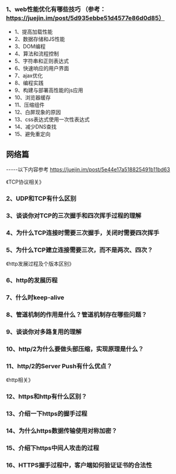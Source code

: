 ### 1、web性能优化有哪些技巧 （参考：https://juejin.im/post/5d935ebbe51d4577e86d0d85）
- 1、提高加载性能
- 2、数据存储和JS性能
- 3、DOM编程
- 4、算法和流程控制
- 5、字符串和正则表达式
- 6、快速响应的用户界面
- 7、ajax优化
- 8、编程实践
- 9、构建与部署高性能的js应用
- 10、浏览器缓存
- 11、压缩组件
- 12、白屏现象的原因
- 13、css表达式使用一次性表达式
- 14、减少DNS查找
- 15、避免重定向



## **网络篇**
-----以下内容参考 https://juejin.im/post/5e44e17a518825491b11bd63

《TCP协议相关》
### 2、UDP和TCP有什么区别
### 3、谈谈你对TCP的三次握手和四次挥手过程的理解
### 4、为什么TCP连接时需要三次握手，关闭时需要四次挥手
### 5、为什么TCP建立连接需要三次，而不是两次、四次？

《http发展过程及个版本区别》
### 6、http的发展历程
### 7、什么时keep-alive
### 8、管道机制的作用是什么？管道机制存在哪些问题？
### 9、谈谈你对多路复用的理解
### 10、http/2为什么要做头部压缩，实现原理是什么？
### 11、http/2的Server Push有什么优点？

《http相关》
### 12、https和http有什么区别？
### 13、介绍一下https的握手过程
### 14、为什么https数据传输使用对称加密？
### 15、介绍下https中间人攻击的过程
### 16、HTTPS握手过程中，客户端如何验证证书的合法性